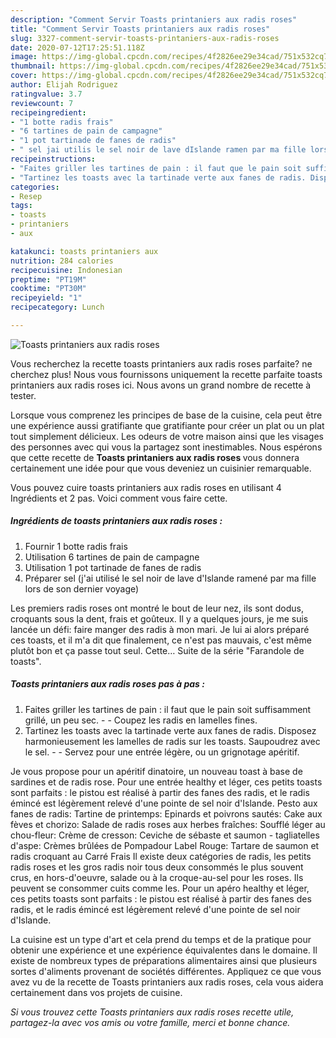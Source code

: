 ```yaml
---
description: "Comment Servir Toasts printaniers aux radis roses"
title: "Comment Servir Toasts printaniers aux radis roses"
slug: 3327-comment-servir-toasts-printaniers-aux-radis-roses
date: 2020-07-12T17:25:51.118Z
image: https://img-global.cpcdn.com/recipes/4f2826ee29e34cad/751x532cq70/toasts-printaniers-aux-radis-roses-photo-principale-de-la-recette.jpg
thumbnail: https://img-global.cpcdn.com/recipes/4f2826ee29e34cad/751x532cq70/toasts-printaniers-aux-radis-roses-photo-principale-de-la-recette.jpg
cover: https://img-global.cpcdn.com/recipes/4f2826ee29e34cad/751x532cq70/toasts-printaniers-aux-radis-roses-photo-principale-de-la-recette.jpg
author: Elijah Rodriguez
ratingvalue: 3.7
reviewcount: 7
recipeingredient:
- "1 botte radis frais"
- "6 tartines de pain de campagne"
- "1 pot tartinade de fanes de radis"
- " sel jai utilis le sel noir de lave dIslande ramen par ma fille lors de son dernier voyage"
recipeinstructions:
- "Faites griller les tartines de pain : il faut que le pain soit suffisamment grillé, un peu sec.  Coupez les radis en lamelles fines."
- "Tartinez les toasts avec la tartinade verte aux fanes de radis. Disposez harmonieusement les lamelles de radis sur les toasts. Saupoudrez avec le sel.  Servez pour une entrée légère, ou un grignotage apéritif."
categories:
- Resep
tags:
- toasts
- printaniers
- aux

katakunci: toasts printaniers aux 
nutrition: 284 calories
recipecuisine: Indonesian
preptime: "PT19M"
cooktime: "PT30M"
recipeyield: "1"
recipecategory: Lunch

---
```



![Toasts printaniers aux radis roses](https://img-global.cpcdn.com/recipes/4f2826ee29e34cad/751x532cq70/toasts-printaniers-aux-radis-roses-photo-principale-de-la-recette.jpg)

Vous recherchez la recette toasts printaniers aux radis roses parfaite? ne cherchez plus! Nous vous fournissons uniquement la recette parfaite toasts printaniers aux radis roses ici. Nous avons un grand nombre de recette à tester.

Lorsque vous comprenez les principes de base de la cuisine, cela peut être une expérience aussi gratifiante que gratifiante pour créer un plat ou un plat tout simplement délicieux. Les odeurs de votre maison ainsi que les visages des personnes avec qui vous la partagez sont inestimables. Nous espérons que cette recette de <strong> Toasts printaniers aux radis roses </strong> vous donnera certainement une idée pour que vous deveniez un cuisinier remarquable.

<!--inarticleads1-->

Vous pouvez cuire toasts printaniers aux radis roses en utilisant 4 Ingrédients et 2 pas. Voici comment vous faire cette.

##### Ingrédients de toasts printaniers aux radis roses :

1. Fournir 1 botte radis frais
1. Utilisation 6 tartines de pain de campagne
1. Utilisation 1 pot tartinade de fanes de radis
1. Préparer  sel (j&#39;ai utilisé le sel noir de lave d&#39;Islande ramené par ma fille lors de son dernier voyage)


Les premiers radis roses ont montré le bout de leur nez, ils sont dodus, croquants sous la dent, frais et goûteux. Il y a quelques jours, je me suis lancée un défi: faire manger des radis à mon mari. Je lui ai alors préparé ces toasts, et il m&#39;a dit que finalement, ce n&#39;est pas mauvais, c&#39;est même plutôt bon et ça passe tout seul. Cette… Suite de la série &#34;Farandole de toasts&#34;. 

<!--inarticleads2-->

##### Toasts printaniers aux radis roses pas à pas :

1. Faites griller les tartines de pain : il faut que le pain soit suffisamment grillé, un peu sec. -  - Coupez les radis en lamelles fines.
1. Tartinez les toasts avec la tartinade verte aux fanes de radis. Disposez harmonieusement les lamelles de radis sur les toasts. Saupoudrez avec le sel. -  - Servez pour une entrée légère, ou un grignotage apéritif.


Je vous propose pour un apéritif dinatoire, un nouveau toast à base de sardines et de radis rose. Pour une entrée healthy et léger, ces petits toasts sont parfaits : le pistou est réalisé à partir des fanes des radis, et le radis émincé est légèrement relevé d&#39;une pointe de sel noir d&#39;Islande. Pesto aux fanes de radis: Tartine de printemps: Epinards et poivrons sautés: Cake aux fèves et chorizo: Salade de radis roses aux herbes fraîches: Soufflé léger au chou-fleur: Crème de cresson: Ceviche de sébaste et saumon - tagliatelles d&#39;aspe: Crèmes brûlées de Pompadour Label Rouge: Tartare de saumon et radis croquant au Carré Frais Il existe deux catégories de radis, les petits radis roses et les gros radis noir tous deux consommés le plus souvent crus, en hors-d&#39;oeuvre, salade ou à la croque-au-sel pour les roses. Ils peuvent se consommer cuits comme les. Pour un apéro healthy et léger, ces petits toasts sont parfaits : le pistou est réalisé à partir des fanes des radis, et le radis émincé est légèrement relevé d&#39;une pointe de sel noir d&#39;Islande. 

<!--inarticleads1-->

<p>
La cuisine est un type d'art et cela prend du temps et de la pratique pour obtenir une expérience et une expérience équivalentes dans le domaine. Il existe de nombreux types de préparations alimentaires ainsi que plusieurs sortes d'aliments provenant de sociétés différentes. Appliquez ce que vous avez vu de la recette de Toasts printaniers aux radis roses, cela vous aidera certainement dans vos projets de cuisine.
</p>

<p>
<i>Si vous trouvez cette Toasts printaniers aux radis roses recette utile, partagez-la avec vos amis ou votre famille, merci et bonne chance.</i>
</p>
